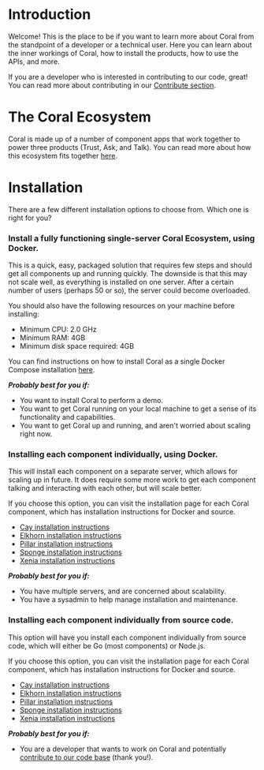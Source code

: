 # Introduction

Welcome! This is the place to be if you want to learn more about Coral from the standpoint of a developer or a technical user. Here you can learn about the inner workings of Coral, how to install the products, how to use the APIs, and more.

If you are a developer who is interested in contributing to our code, great! You can read more about contributing in our [Contribute section](../contribute/).

# The Coral Ecosystem

Coral is made up of a number of component apps that work together to power three products (Trust, Ask, and Talk). You can read more about how this ecosystem fits together [here](../architectural_overview).

# Installation

There are a few different installation options to choose from. Which one is right for you?

### Install a fully functioning single-server Coral Ecosystem, using Docker.
This is a quick, easy, packaged solution that requires few steps and should get all components up and running quickly. The downside is that this may not scale well, as everything is installed on one server. After a certain number of users (perhaps 50 or so), the server could become overloaded.

You should also have the following resources on your machine before installing:

* Minimum CPU: 2.0 GHz
* Minimum RAM: 4GB
* Minimum disk space required: 4GB

You can find instructions on how to install Coral as a single Docker Compose installation [here](../quickstart/install).

**_Probably best for you if:_**

* You want to install Coral to perform a demo.
* You want to get Coral running on your local machine to get a sense of its functionality and capabilities.
* You want to get Coral up and running, and aren't worried about scaling right now.

### Installing each component individually, using Docker.
This will install each component on a separate server, which allows for scaling up in future. It does require some more work to get each component talking and interacting with each other, but will scale better.

If you choose this option, you can visit the installation page for each Coral component, which has installation instructions for Docker and source.

* [Cay installation instructions](../cay/#cay-installation)
* [Elkhorn installation instructions](../elkhorn/#elkhorn-installation)
* [Pillar installation instructions](../pillar/#pillar-installation)
* [Sponge installation instructions](../sponge/#sponge-installation)
* [Xenia installation instructions](../xenia/#xenia-installation)

**_Probably best for you if:_**

* You have multiple servers, and are concerned about scalability.
* You have a sysadmin to help manage installation and maintenance.

### Installing each component individually from source code.

This option will have you install each component individually from source code, which will either be Go (most components) or Node.js.

If you choose this option, you can visit the installation page for each Coral component, which has installation instructions for Docker and source.

* [Cay installation instructions](../cay/#cay-installation)
* [Elkhorn installation instructions](../elkhorn/#elkhorn-installation)
* [Pillar installation instructions](../pillar/#pillar-installation)
* [Sponge installation instructions](../sponge/#sponge-installation)
* [Xenia installation instructions](../xenia/#xenia-installation)

**_Probably best for you if:_**

* You are a developer that wants to work on Coral and potentially [contribute to our code base](../contribute/writing_code) (thank you!).
